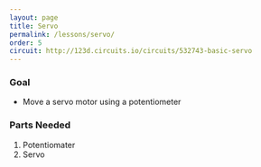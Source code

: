```yaml
---
layout: page
title: Servo
permalink: /lessons/servo/
order: 5
circuit: http://123d.circuits.io/circuits/532743-basic-servo
---
```


### Goal

* Move a servo motor using a potentiometer

### Parts Needed

1. Potentiomater
1. Servo
